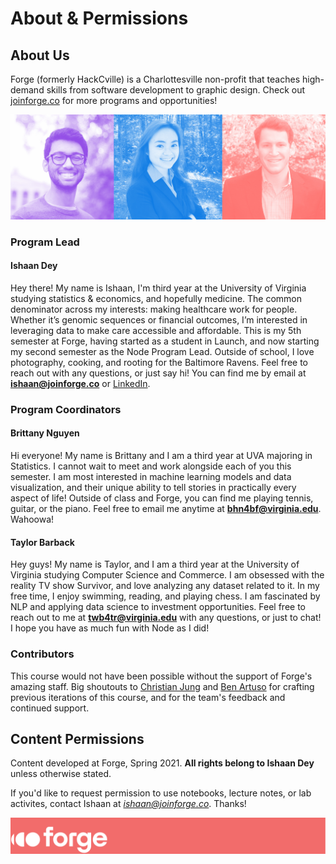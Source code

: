 # About & Permissions

## About Us
Forge (formerly HackCville) is a Charlottesville non-profit that teaches high-demand skills from software development to graphic design. Check out [joinforge.co](https://joinforge.co/) for more programs and opportunities!

 ![Ishaan, Brittany, & Taylor](instructors.jpg)

### Program Lead
#### Ishaan Dey
Hey there! My name is Ishaan, I'm third year at the University of Virginia studying statistics & economics, and hopefully medicine. The common denominator across my interests: making healthcare work for people. Whether it’s genomic sequences or financial outcomes, I’m interested in leveraging data to make care accessible and affordable. This is my 5th semester at Forge, having started as a student in Launch, and now starting my second semester as the Node Program Lead. Outside of school, I love photography, cooking, and rooting for the Baltimore Ravens. Feel free to reach out with any questions, or just say hi! You can find me by email at **ishaan@joinforge.co** or [LinkedIn](https://www.linkedin.com/in/ishaan-dey/).

### Program Coordinators
#### Brittany Nguyen
Hi everyone! My name is Brittany and I am a third year at UVA majoring in Statistics. I cannot wait to meet and work alongside each of you this semester. I am most interested in machine learning models and data visualization, and their unique ability to tell stories in practically every aspect of life! Outside of class and Forge, you can find me playing tennis, guitar, or the piano. Feel free to email me anytime at **bhn4bf@virginia.edu**. Wahoowa!

#### Taylor Barback
Hey guys! My name is Taylor, and I am a third year at the University of Virginia studying Computer Science and Commerce. I am obsessed with the reality TV show Survivor, and love analyzing any dataset related to it. In my free time, I enjoy swimming, reading, and playing chess. I am fascinated by NLP and applying data science to investment opportunities. Feel free to reach out to me at **twb4tr@virginia.edu** with any questions, or just to chat! I hope you have as much fun with Node as I did!

### Contributors
This course would not have been possible without the support of Forge's amazing staff. Big shoutouts to [Christian Jung](https://www.christianfjung.com/) and [Ben Artuso](https://www.benartuso.com/index.html) for crafting previous iterations of this course, and for the team's feedback and continued support. 

## Content Permissions
Content developed at Forge, Spring 2021. **All rights belong to Ishaan Dey** unless otherwise stated.

If you'd like to request permission to use notebooks, lecture notes, or lab activites, contact Ishaan at *ishaan@joinforge.co*. Thanks!

![Forge](../images/forge-coral-banner.png)